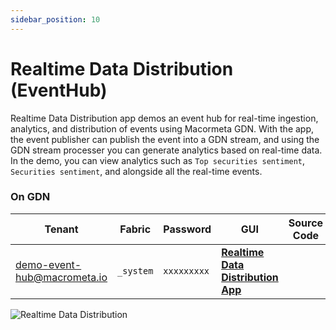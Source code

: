 ```yaml
---
sidebar_position: 10
---
```


# Realtime Data Distribution (EventHub)

Realtime Data Distribution app demos an event hub for real-time ingestion, analytics, and distribution of events using Macormeta GDN. With the app, the event publisher can publish the event into a GDN stream, and using the GDN stream processer you can generate analytics based on real-time data. In the demo, you can view analytics such as `Top securities sentiment`, `Securities sentiment`, and alongside all the real-time events.

### On GDN

| **Tenant** | **Fabric** | **Password** | **GUI** | **Source Code**|
|----------- |----------|-----------|--------------|-----------|
| demo-event-hub@macrometa.io | `_system` | `xxxxxxxxx` | [**Realtime Data Distribution App**](https://macrometacorp.github.io/demo-event-hub) | |

![Realtime Data Distribution](/img/realtime-data-distribution.png)
